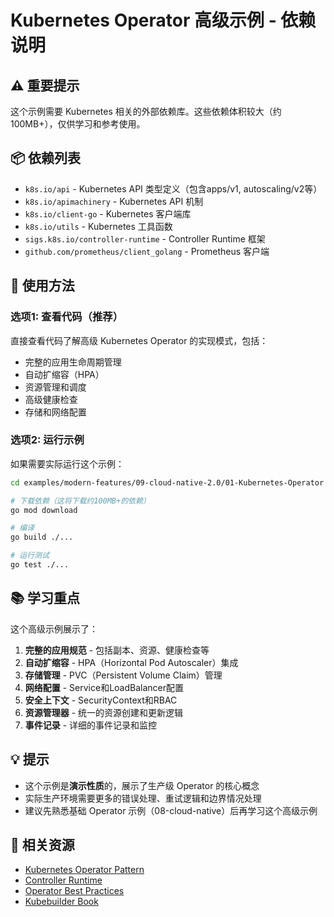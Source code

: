 # Kubernetes Operator 高级示例 - 依赖说明

## ⚠️ 重要提示

这个示例需要 Kubernetes 相关的外部依赖库。这些依赖体积较大（约100MB+），仅供学习和参考使用。

## 📦 依赖列表

- `k8s.io/api` - Kubernetes API 类型定义（包含apps/v1, autoscaling/v2等）
- `k8s.io/apimachinery` - Kubernetes API 机制
- `k8s.io/client-go` - Kubernetes 客户端库
- `k8s.io/utils` - Kubernetes 工具函数
- `sigs.k8s.io/controller-runtime` - Controller Runtime 框架
- `github.com/prometheus/client_golang` - Prometheus 客户端

## 🚀 使用方法

### 选项1: 查看代码（推荐）

直接查看代码了解高级 Kubernetes Operator 的实现模式，包括：
- 完整的应用生命周期管理
- 自动扩缩容（HPA）
- 资源管理和调度
- 高级健康检查
- 存储和网络配置

### 选项2: 运行示例

如果需要实际运行这个示例：

```bash
cd examples/modern-features/09-cloud-native-2.0/01-Kubernetes-Operator

# 下载依赖（这将下载约100MB+的依赖）
go mod download

# 编译
go build ./...

# 运行测试
go test ./...
```

## 📚 学习重点

这个高级示例展示了：

1. **完整的应用规范** - 包括副本、资源、健康检查等
2. **自动扩缩容** - HPA（Horizontal Pod Autoscaler）集成
3. **存储管理** - PVC（Persistent Volume Claim）管理
4. **网络配置** - Service和LoadBalancer配置
5. **安全上下文** - SecurityContext和RBAC
6. **资源管理器** - 统一的资源创建和更新逻辑
7. **事件记录** - 详细的事件记录和监控

## 💡 提示

- 这个示例是**演示性质**的，展示了生产级 Operator 的核心概念
- 实际生产环境需要更多的错误处理、重试逻辑和边界情况处理
- 建议先熟悉基础 Operator 示例（08-cloud-native）后再学习这个高级示例

## 🔗 相关资源

- [Kubernetes Operator Pattern](https://kubernetes.io/docs/concepts/extend-kubernetes/operator/)
- [Controller Runtime](https://github.com/kubernetes-sigs/controller-runtime)
- [Operator Best Practices](https://sdk.operatorframework.io/docs/best-practices/)
- [Kubebuilder Book](https://book.kubebuilder.io/)


